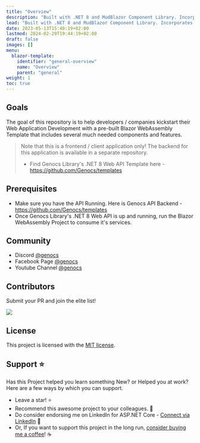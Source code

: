 ```yaml
---
title: "Overview"
description: "Built with .NET 8 and MudBlazor Component Library. Incorporates the most essential Packages your projects will ever need. Follows Clean Architecture Principles."
lead: "Built with .NET 8 and MudBlazor Component Library. Incorporates the most essential Packages your projects will ever need. Follows Clean Architecture Principles."
date: 2023-05-13T15:40:19+02:00
lastmod: 2024-02-29T19:44:19+02:00
draft: false
images: []
menu:
  blazor-template:
    identifier: "general-overview"
    name: "Overview"
    parent: "general"
weight: 1
toc: true
---
```



## Goals

The goal of this repository is to help developers / companies kickstart their Web Application Development with a pre-built Blazor WebAssembly Template that includes several much needed components and features.

> Note that this is a frontend / client application only! The backend for this application is available in a separate repository.
> - Find Genocs Library's .NET 8 Web API Template here - https://github.com/Genocs/templates

## Prerequisites

- Make sure you have the API Running. Here is Genocs API Backend - https://github.com/Genocs/templates
- Once Genocs Library's .NET 8 Web API is up and running, run the Blazor WebAssembly Project to consume it's services.

## Community

- Discord [@genocs](https://discord.gg/fWwArnkV)
- Facebook Page [@genocs](https://facebook.com/Genocs)
- Youtube Channel [@genocs](https://youtube.com/c/Genocs)

## Contributors

Submit your PR and join the elite list!

<a href="https://github.com/Genocs/genocs-library/graphs/contributors">
  <img src="https://contrib.rocks/image?repo=Genocs/genocs-library" />
</a>

## License

This project is licensed with the [MIT license](LICENSE).

## Support :star:

Has this Project helped you learn something New? or Helped you at work?
Here are a few ways by which you can support.

- Leave a star! :star:
- Recommend this awesome project to your colleagues. 🥇
- Do consider endorsing me on LinkedIn for ASP.NET Core - [Connect via LinkedIn](https://genocs.com/linkedin) 🦸
- Or, If you want to support this project in the long run, [consider buying me a coffee](https://www.buymeacoffee.com/genocs)! ☕

<br>
